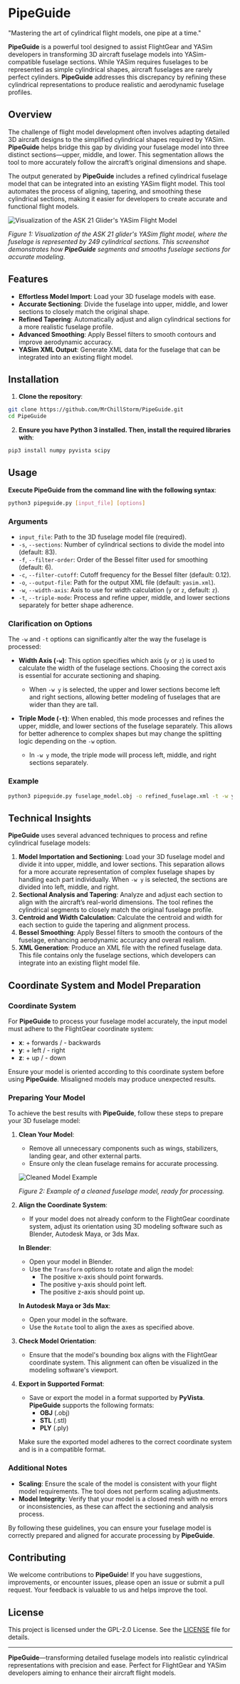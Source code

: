 # PipeGuide
"Mastering the art of cylindrical flight models, one pipe at a time."

**PipeGuide** is a powerful tool designed to assist FlightGear and YASim developers in transforming 3D aircraft fuselage models into YASim-compatible fuselage sections. While YASim requires fuselages to be represented as simple cylindrical shapes, aircraft fuselages are rarely perfect cylinders. **PipeGuide** addresses this discrepancy by refining these cylindrical representations to produce realistic and aerodynamic fuselage profiles.

## Overview

The challenge of flight model development often involves adapting detailed 3D aircraft designs to the simplified cylindrical shapes required by YASim. **PipeGuide** helps bridge this gap by dividing your fuselage model into three distinct sections—upper, middle, and lower. This segmentation allows the tool to more accurately follow the aircraft’s original dimensions and shape.

The output generated by **PipeGuide** includes a refined cylindrical fuselage model that can be integrated into an existing YASim flight model. This tool automates the process of aligning, tapering, and smoothing these cylindrical sections, making it easier for developers to create accurate and functional flight models.

![Visualization of the ASK 21 Glider's YASim Flight Model](screenshot.png)

*Figure 1: Visualization of the ASK 21 glider's YASim flight model, where the fuselage is represented by 249 cylindrical sections. This screenshot demonstrates how **PipeGuide** segments and smooths fuselage sections for accurate modeling.*

## Features

- **Effortless Model Import**: Load your 3D fuselage models with ease.
- **Accurate Sectioning**: Divide the fuselage into upper, middle, and lower sections to closely match the original shape.
- **Refined Tapering**: Automatically adjust and align cylindrical sections for a more realistic fuselage profile.
- **Advanced Smoothing**: Apply Bessel filters to smooth contours and improve aerodynamic accuracy.
- **YASim XML Output**: Generate XML data for the fuselage that can be integrated into an existing flight model.

## Installation

1. **Clone the repository**:

```bash
git clone https://github.com/MrChillStorm/PipeGuide.git
cd PipeGuide
```

2. **Ensure you have Python 3 installed. Then, install the required libraries with**:

```bash
pip3 install numpy pyvista scipy
```

## Usage

**Execute PipeGuide from the command line with the following syntax**:

```bash
python3 pipeguide.py [input_file] [options]
```

### Arguments

- `input_file`: Path to the 3D fuselage model file (required).
- `-s`, `--sections`: Number of cylindrical sections to divide the model into (default: 83).
- `-f`, `--filter-order`: Order of the Bessel filter used for smoothing (default: 6).
- `-c`, `--filter-cutoff`: Cutoff frequency for the Bessel filter (default: 0.12).
- `-o`, `--output-file`: Path for the output XML file (default: `yasim.xml`).
- `-w`, `--width-axis`: Axis to use for width calculation (`y` or `z`, default: `z`).
- `-t`, `--triple-mode`: Process and refine upper, middle, and lower sections separately for better shape adherence.

### Clarification on Options

The `-w` and `-t` options can significantly alter the way the fuselage is processed:

- **Width Axis (`-w`)**: This option specifies which axis (`y` or `z`) is used to calculate the width of the fuselage sections. Choosing the correct axis is essential for accurate sectioning and shaping. 
  - When `-w y` is selected, the upper and lower sections become left and right sections, allowing better modeling of fuselages that are wider than they are tall.

- **Triple Mode (`-t`)**: When enabled, this mode processes and refines the upper, middle, and lower sections of the fuselage separately. This allows for better adherence to complex shapes but may change the splitting logic depending on the `-w` option.
  - In `-w y` mode, the triple mode will process left, middle, and right sections separately.

### Example

```bash
python3 pipeguide.py fuselage_model.obj -o refined_fuselage.xml -t -w y
```

## Technical Insights

**PipeGuide** uses several advanced techniques to process and refine cylindrical fuselage models:

1. **Model Importation and Sectioning**: Load your 3D fuselage model and divide it into upper, middle, and lower sections. This separation allows for a more accurate representation of complex fuselage shapes by handling each part individually. When `-w y` is selected, the sections are divided into left, middle, and right.
2. **Sectional Analysis and Tapering**: Analyze and adjust each section to align with the aircraft’s real-world dimensions. The tool refines the cylindrical segments to closely match the original fuselage profile.
3. **Centroid and Width Calculation**: Calculate the centroid and width for each section to guide the tapering and alignment process.
4. **Bessel Smoothing**: Apply Bessel filters to smooth the contours of the fuselage, enhancing aerodynamic accuracy and overall realism.
5. **XML Generation**: Produce an XML file with the refined fuselage data. This file contains only the fuselage sections, which developers can integrate into an existing flight model file.

## Coordinate System and Model Preparation

### Coordinate System

For **PipeGuide** to process your fuselage model accurately, the input model must adhere to the FlightGear coordinate system:

- **x**: + forwards / - backwards
- **y**: + left / - right
- **z**: + up / - down

Ensure your model is oriented according to this coordinate system before using **PipeGuide**. Misaligned models may produce unexpected results.

### Preparing Your Model

To achieve the best results with **PipeGuide**, follow these steps to prepare your 3D fuselage model:

1. **Clean Your Model**:
   - Remove all unnecessary components such as wings, stabilizers, landing gear, and other external parts.
   - Ensure only the clean fuselage remains for accurate processing.

   ![Cleaned Model Example](cleaned_model_screenshot.png)
   
   *Figure 2: Example of a cleaned fuselage model, ready for processing.*

2. **Align the Coordinate System**:
   - If your model does not already conform to the FlightGear coordinate system, adjust its orientation using 3D modeling software such as Blender, Autodesk Maya, or 3ds Max.
   
   **In Blender**:
   - Open your model in Blender.
   - Use the `Transform` options to rotate and align the model:
     - The positive x-axis should point forwards.
     - The positive y-axis should point left.
     - The positive z-axis should point up.

   **In Autodesk Maya or 3ds Max**:
   - Open your model in the software.
   - Use the `Rotate` tool to align the axes as specified above.

3. **Check Model Orientation**:
   - Ensure that the model's bounding box aligns with the FlightGear coordinate system. This alignment can often be visualized in the modeling software's viewport.

4. **Export in Supported Format**:
   - Save or export the model in a format supported by **PyVista**. **PipeGuide** supports the following formats:
     - **OBJ** (.obj)
     - **STL** (.stl)
     - **PLY** (.ply)

   Make sure the exported model adheres to the correct coordinate system and is in a compatible format.

### Additional Notes

- **Scaling**: Ensure the scale of the model is consistent with your flight model requirements. The tool does not perform scaling adjustments.
- **Model Integrity**: Verify that your model is a closed mesh with no errors or inconsistencies, as these can affect the sectioning and analysis process.

By following these guidelines, you can ensure your fuselage model is correctly prepared and aligned for accurate processing by **PipeGuide**.

## Contributing

We welcome contributions to **PipeGuide**! If you have suggestions, improvements, or encounter issues, please open an issue or submit a pull request. Your feedback is valuable to us and helps improve the tool.

## License

This project is licensed under the GPL-2.0 License. See the [LICENSE](LICENSE) file for details.

---

**PipeGuide**—transforming detailed fuselage models into realistic cylindrical representations with precision and ease. Perfect for FlightGear and YASim developers aiming to enhance their aircraft flight models.
